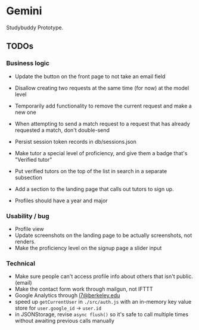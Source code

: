 # Gemini

Studybuddy Prototype.

## TODOs

### Business logic

- Update the button on the front page to not take an email field
- Disallow creating two requests at the same time (for now) at the model level
- Temporarily add functionality to remove the current request and make a new one
- When attempting to send a match request to a request that has already requested a match, don't double-send
- Persist session token records in db/sessions.json

- Make tutor a special level of proficiency, and give them a badge that's "Verified tutor"
- Put verified tutors on the top of the list in search in a separate subsection
- Add a section to the landing page that calls out tutors to sign up.
- Profiles should have a year and major

### Usability / bug

- Profile view
- Update screenshots on the landing page to be actually screenshots, not renders.
- Make the proficiency level on the signup page a slider input

### Technical

- Make sure people can't access profile info about others that isn't public. (email)
- Make the contact form work through mailgun, not IFTTT
- Google Analytics through l7@berkeley.edu
- speed up `getCurrentUser` in `./src/auth.js` with an in-memory key value store for `user.google_id` -> `user.id`
- in JSONStorage, revise `async flush()` so it's safe to call multiple times without awaiting previous calls manually

